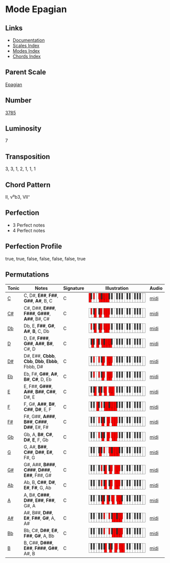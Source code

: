 # Mode Epagian

## Links

- [Documentation](README.md)
- [Scales Index](Scales.md)
- [Modes Index](Modes.md)
- [Chords Index](Chords.md)

## Parent Scale

[Epagian](ScaleEpagian.md)

## Number

[3785](https://ianring.com/musictheory/scales/3785)

## Luminosity

7

## Transposition

3, 3, 1, 2, 1, 1, 1

## Chord Pattern

II, v⁰b3, VII⁺

## Perfection

- 3 Perfect notes
- 4 Perfect notes

## Perfection Profile

true, true, false, false, false, false, true

## Permutations

| Tonic | Notes | Signature | Illustration | Audio |
|-------|-------|-----------|--------------|-------|
| [C](ModeCNaturalEpagian.md) | C, D#, **E##**, **F##**, **G##**, **A#**, B, C | C | ![CNaturalEpagian](ModeCNaturalEpagian.png) | [midi](https://github.com/edipermadi/music/blob/main/docs/ModeCNaturalEpagian.mid?raw=true) |
| [C#](ModeCSharpEpagian.md) | C#, D##, **E###**, **F###**, **G###**, **A##**, B#, C# | C | ![CSharpEpagian](ModeCSharpEpagian.png) | [midi](https://github.com/edipermadi/music/blob/main/docs/ModeCSharpEpagian.mid?raw=true) |
| [Db](ModeDFlatEpagian.md) | Db, E, **F##**, **G#**, **A#**, **B**, C, Db | C | ![DFlatEpagian](ModeDFlatEpagian.png) | [midi](https://github.com/edipermadi/music/blob/main/docs/ModeDFlatEpagian.mid?raw=true) |
| [D](ModeDNaturalEpagian.md) | D, E#, **F###**, **G##**, **A##**, **B#**, C#, D | C | ![DNaturalEpagian](ModeDNaturalEpagian.png) | [midi](https://github.com/edipermadi/music/blob/main/docs/ModeDNaturalEpagian.mid?raw=true) |
| [D#](ModeDSharpEpagian.md) | D#, E##, **Cbbb**, **Cbb**, **Dbb**, **Ebbb**, Fbbb, D# | C | ![DSharpEpagian](ModeDSharpEpagian.png) | [midi](https://github.com/edipermadi/music/blob/main/docs/ModeDSharpEpagian.mid?raw=true) |
| [Eb](ModeEFlatEpagian.md) | Eb, F#, **G##**, **A#**, **B#**, **C#**, D, Eb | C | ![EFlatEpagian](ModeEFlatEpagian.png) | [midi](https://github.com/edipermadi/music/blob/main/docs/ModeEFlatEpagian.mid?raw=true) |
| [E](ModeENaturalEpagian.md) | E, F##, **G###**, **A##**, **B##**, **C##**, D#, E | C | ![ENaturalEpagian](ModeENaturalEpagian.png) | [midi](https://github.com/edipermadi/music/blob/main/docs/ModeENaturalEpagian.mid?raw=true) |
| [F](ModeFNaturalEpagian.md) | F, G#, **A##**, **B#**, **C##**, **D#**, E, F | C | ![FNaturalEpagian](ModeFNaturalEpagian.png) | [midi](https://github.com/edipermadi/music/blob/main/docs/ModeFNaturalEpagian.mid?raw=true) |
| [F#](ModeFSharpEpagian.md) | F#, G##, **A###**, **B##**, **C###**, **D##**, E#, F# | C | ![FSharpEpagian](ModeFSharpEpagian.png) | [midi](https://github.com/edipermadi/music/blob/main/docs/ModeFSharpEpagian.mid?raw=true) |
| [Gb](ModeGFlatEpagian.md) | Gb, A, **B#**, **C#**, **D#**, **E**, F, Gb | C | ![GFlatEpagian](ModeGFlatEpagian.png) | [midi](https://github.com/edipermadi/music/blob/main/docs/ModeGFlatEpagian.mid?raw=true) |
| [G](ModeGNaturalEpagian.md) | G, A#, **B##**, **C##**, **D##**, **E#**, F#, G | C | ![GNaturalEpagian](ModeGNaturalEpagian.png) | [midi](https://github.com/edipermadi/music/blob/main/docs/ModeGNaturalEpagian.mid?raw=true) |
| [G#](ModeGSharpEpagian.md) | G#, A##, **B###**, **C###**, **D###**, **E##**, F##, G# | C | ![GSharpEpagian](ModeGSharpEpagian.png) | [midi](https://github.com/edipermadi/music/blob/main/docs/ModeGSharpEpagian.mid?raw=true) |
| [Ab](ModeAFlatEpagian.md) | Ab, B, **C##**, **D#**, **E#**, **F#**, G, Ab | C | ![AFlatEpagian](ModeAFlatEpagian.png) | [midi](https://github.com/edipermadi/music/blob/main/docs/ModeAFlatEpagian.mid?raw=true) |
| [A](ModeANaturalEpagian.md) | A, B#, **C###**, **D##**, **E##**, **F##**, G#, A | C | ![ANaturalEpagian](ModeANaturalEpagian.png) | [midi](https://github.com/edipermadi/music/blob/main/docs/ModeANaturalEpagian.mid?raw=true) |
| [A#](ModeASharpEpagian.md) | A#, B##, **D##**, **E#**, **F##**, **G#**, A, A# | C | ![ASharpEpagian](ModeASharpEpagian.png) | [midi](https://github.com/edipermadi/music/blob/main/docs/ModeASharpEpagian.mid?raw=true) |
| [Bb](ModeBFlatEpagian.md) | Bb, C#, **D##**, **E#**, **F##**, **G#**, A, Bb | C | ![BFlatEpagian](ModeBFlatEpagian.png) | [midi](https://github.com/edipermadi/music/blob/main/docs/ModeBFlatEpagian.mid?raw=true) |
| [B](ModeBNaturalEpagian.md) | B, C##, **D###**, **E##**, **F###**, **G##**, A#, B | C | ![BNaturalEpagian](ModeBNaturalEpagian.png) | [midi](https://github.com/edipermadi/music/blob/main/docs/ModeBNaturalEpagian.mid?raw=true) |
